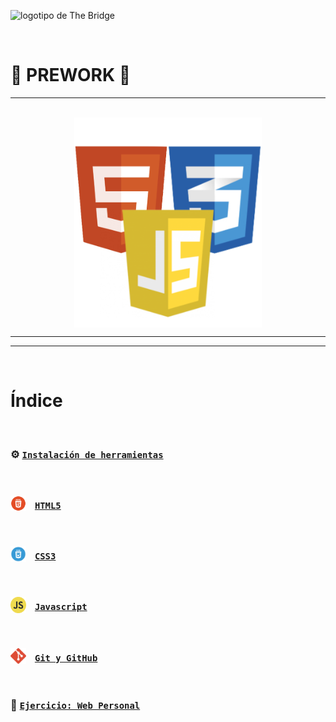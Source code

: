 ![logotipo de The Bridge](https://user-images.githubusercontent.com/27650532/77754601-e8365180-702b-11ea-8bed-5bc14a43f869.png "logotipo de The Bridge")

<br>

# 🚀 PREWORK 🚀
---

<br>

<div style='display: flex; justify-content: center'>
    <img src='./src/assets/index/html-css-js.png' style='width: 300px'/>
</div>

---
---

<br>

# Índice

<br>

### ⚙️ [`Instalación de herramientas`](./src/instalacion.md)


<br>

### <img src='./src/assets/index/html5.png' style="width: 25px; vertical-align: sub; margin-right: 10px"/> [`HTML5`](./src/html/html.md)

<br>

### <img src='./src/assets/index/css3.png' style="width: 25px; vertical-align: sub; margin-right: 10px" /> [`CSS3`](./src/css/css.md)

<br>

### <img src='./src/assets/index/js.png' style="width: 25px; vertical-align: sub; margin-right: 10px"/> [`Javascript`](./src/js/Readme.md)

<br>

### <img src='./src/assets/index/git.png' style="width: 25px; vertical-align: sub; margin-right: 10px"/> [`Git y GitHub`](./src/ejercicio/git-y-github.md)

<br>

### 🏰 [`Ejercicio: Web Personal`](./src/ejercicio/ejercicio-web-personal.md)

<!-- ### <img src='./src/assets/html5.png' style="width: 25px; vertical-align: sub; margin-right: 10px" /> [`JavaScript Basics`]() -->



